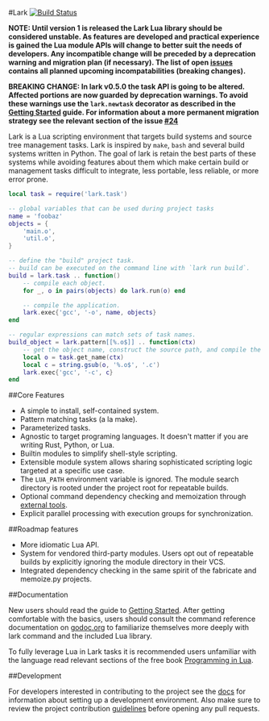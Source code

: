#Lark [![Build Status](https://travis-ci.org/bmatsuo/lark.svg?branch=master)](https://travis-ci.org/bmatsuo/lark)

**NOTE:  Until version 1 is released the Lark Lua library should be considered
unstable.  As features are developed and practical experience is gained the Lua
module APIs will change to better suit the needs of developers.  Any
incompatible change will be preceded by a deprecation warning and migration
plan (if necessary).  The list of open [issues](issues) contains all planned
upcoming incompatabilities (breaking changes).**

**BREAKING CHANGE: In lark v0.5.0 the task API is going to be altered.
Affected portions are now guarded by deprecation warnings.  To avoid these
warnings use the `lark.newtask` decorator as described in the [Getting
Started](docs/getting_started.md) guide. For information about a more permanent
migration strategy see the relevant section of the issue
[#24](https://github.com/bmatsuo/lark/issues/24)**

Lark is a Lua scripting environment that targets build systems and source tree
management tasks.  Lark is inspired by `make`, `bash` and several build systems
written in Python.  The goal of lark is retain the best parts of these systems
while avoiding features about them which make certain build or management tasks
difficult to integrate, less portable, less reliable, or more error prone.

```lua
local task = require('lark.task')

-- global variables that can be used during project tasks
name = 'foobaz'
objects = {
    'main.o',
    'util.o',
}

-- define the "build" project task.
-- build can be executed on the command line with `lark run build`.
build = lark.task .. function()
    -- compile each object.
    for _, o in pairs(objects) do lark.run(o) end

    -- compile the application.
    lark.exec{'gcc', '-o', name, objects}
end

-- regular expressions can match sets of task names.
build_object = lark.pattern[[%.o$]] .. function(ctx)
    -- get the object name, construct the source path, and compile the object.
    local o = task.get_name(ctx)
    local c = string.gsub(o, '%.o$', '.c')
    lark.exec{'gcc', '-c', c}
end
```

##Core Features

- A simple to install, self-contained system.
- Pattern matching tasks (a la make).
- Parameterized tasks.
- Agnostic to target programing languages.  It doesn't matter if you are
  writing Rust, Python, or Lua.
- Builtin modules to simplify shell-style scripting.
- Extensible module system allows sharing sophisticated scripting logic
  targeted at a specific use case.
- The `LUA_PATH` environment variable is ignored. The module search directory
  is rooted under the project root for repeatable builds.
- Optional command dependency checking and memoization through [external
  tools](docs/memoize.md).
- Explicit parallel processing with execution groups for synchronization.

##Roadmap features

- More idiomatic Lua API.
- System for vendored third-party modules.  Users opt out of repeatable builds
  by explicitly ignoring the module directory in their VCS. 
- Integrated dependency checking in the same spirit of the fabricate and
  memoize.py projects.

##Documentation

New users should read the guide to [Getting Started](docs/getting_started.md).
After getting comfortable with the basics, users should consult the command
reference documentation on
[godoc.org](https://godoc.org/github.com/bmatsuo/lark/cmd/lark) to familiarize
themselves more deeply with lark command and the included Lua library.

To fully leverage Lua in Lark tasks it is recommended users unfamiliar with the
language read relevant sections of the free book [Programming in
Lua](http://www.lua.org/pil/contents.html).


##Development

For developers interested in contributing to the project see the
[docs](docs/development.md) for information about setting up a development
environment.  Also make sure to review the project contribution
[guidelines](CONTRIBUTING.md) before opening any pull requests.

